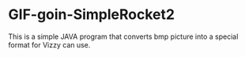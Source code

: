 # GIF-goin-SimpleRocket2
This is a simple JAVA program that converts bmp picture into a special format for Vizzy can use.

